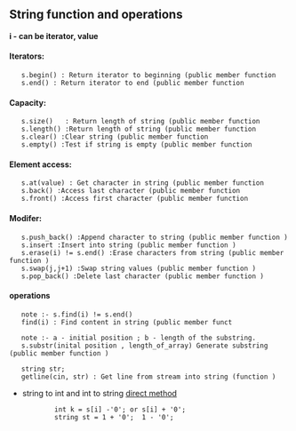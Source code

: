 ## String function and operations
**i - can be iterator, value**

#### Iterators:

       s.begin() : Return iterator to beginning (public member function 
       s.end() : Return iterator to end (public member function 

#### Capacity:

       s.size()   : Return length of string (public member function 
       s.length() :Return length of string (public member function 
       s.clear() :Clear string (public member function 
       s.empty() :Test if string is empty (public member function 
#### Element access:

       
       s.at(value) : Get character in string (public member function 
       s.back() :Access last character (public member function 
       s.front() :Access first character (public member function 
#### Modifer:

       s.push_back() :Append character to string (public member function )
       s.insert :Insert into string (public member function )
       s.erase(i) != s.end() :Erase characters from string (public member function )
       s.swap(j,j+1) :Swap string values (public member function )
       s.pop_back() :Delete last character (public member function )

#### operations

       note :- s.find(i) != s.end()
       find(i) : Find content in string (public member funct

       note :- a - initial position ; b - length of the substring.
       s.substr(inital position , length_of_array) Generate substring (public member function )

       string str;
       getline(cin, str) : Get line from stream into string (function )
       
- string to int and int to string <ins> direct method</ins>
              
              int k = s[i] -'0'; or s[i] + '0';
              string st = 1 + '0';  1 - '0';
       
